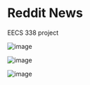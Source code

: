 # Reddit News
EECS 338 project

![image](https://imgs.xkcd.com/comics/python.png)

![image](https://external-preview.redd.it/CjZOp8TpXqT5nmKPemBC_Ad0GedT6UMVyOXAd549cH4.jpg?width=298&s=09cacf3749968b66b55a20eb6396c7480b373bef)

![image](https://imgs.xkcd.com/comics/not_enough_work.png)
